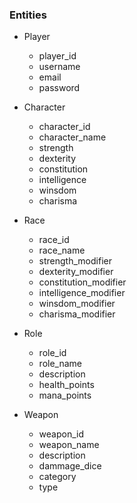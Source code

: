 ### Entities
- Player
    - player_id
    - username
    - email
    - password 

- Character
    - character_id
    - character_name
    - strength
    - dexterity
    - constitution
    - intelligence
    - winsdom
    - charisma

- Race
    - race_id
    - race_name
    - strength_modifier
    - dexterity_modifier
    - constitution_modifier
    - intelligence_modifier
    - winsdom_modifier
    - charisma_modifier

- Role
    - role_id
    - role_name
    - description
    - health_points
    - mana_points

- Weapon
    - weapon_id
    - weapon_name
    - description
    - dammage_dice
    - category
    - type